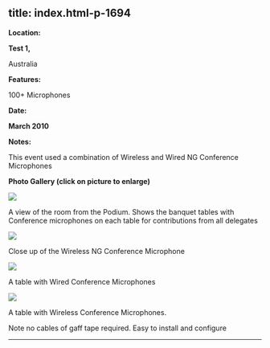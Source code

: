  title: index.html-p-1694
----------------------------------------------------------

**Location:**

**Test 1,**

Australia

**Features:**

100+ Microphones

**Date:**

**March 2010**

**Notes:**

This event used a combination of Wireless and Wired NG Conference Microphones

**Photo Gallery (click on picture to enlarge)**

[ ![ ](wp-content/uploads/2011/09/merchant_bank__room_s.jpg)](wp-content/uploads/2011/09/merchant_bank__room_l.jpg)

A view of the room from the Podium. Shows the banquet tables with Conference microphones on each table for contributions from all delegates

[ ![ ](wp-content/uploads/2011/09/merchant_bank_wmic_s.jpg)](wp-content/uploads/2011/09/merchant_bank_wmic_l.jpg)

Close up of the Wireless NG Conference Microphone

[ ![ ](wp-content/uploads/2011/09/merchant_bank_wired_s.jpg)](wp-content/uploads/2011/09/merchant_bank_wired_l.jpg)

A table with Wired Conference Microphones

[ ![ ](wp-content/uploads/2011/09/merchant_bank_wireless_s.jpg)](wp-content/uploads/2011/09/merchant_bank_wireless_l.jpg)

A table with Wireless Conference Microphones.

Note no cables of gaff tape required. Easy to install and configure




----------------------------------------------------------

